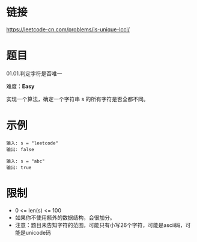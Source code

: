# 链接
https://leetcode-cn.com/problems/is-unique-lcci/

# 题目
01.01.判定字符是否唯一

难度：**Easy**

实现一个算法，确定一个字符串 s 的所有字符是否全都不同。


# 示例
```
输入: s = "leetcode"
输出: false 

输入: s = "abc"
输出: true
```

# 限制
* 0 <= len(s) <= 100
* 如果你不使用额外的数据结构，会很加分。
* 注意：题目未告知字符的范围，可能只有小写26个字符，可能是ascii码，可能是unicode码